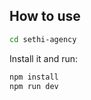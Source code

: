 ## How to use

```bash
cd sethi-agency
```

Install it and run:

```bash
npm install
npm run dev
```
